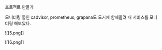 프로젝트 만들기

모니터링 툴인 cadvisor, prometheus, grapana도 도커에 함께올려 내 서비스를 모니터링 해보았다.

![[5.png]]

![[6.png]]
